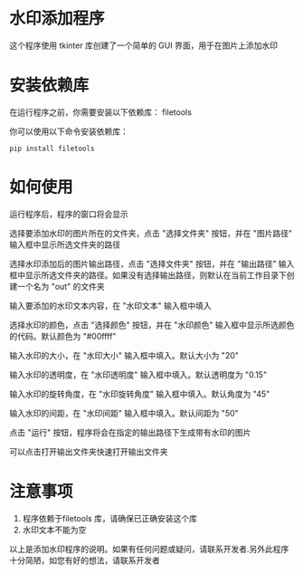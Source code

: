 # 水印添加程序
这个程序使用 tkinter 库创建了一个简单的 GUI 界面，用于在图片上添加水印

# 安装依赖库
在运行程序之前，你需要安装以下依赖库：
filetools

你可以使用以下命令安装依赖库：

```shell
pip install filetools

```

# 如何使用
运行程序后，程序的窗口将会显示

选择要添加水印的图片所在的文件夹，点击 "选择文件夹" 按钮，并在 "图片路径" 输入框中显示所选文件夹的路径

选择水印添加后的图片输出路径，点击 "选择文件夹" 按钮，并在 "输出路径" 输入框中显示所选文件夹的路径。如果没有选择输出路径，则默认在当前工作目录下创建一个名为 "out" 的文件夹

输入要添加的水印文本内容，在 "水印文本" 输入框中填入

选择水印的颜色，点击 "选择颜色" 按钮，并在 "水印颜色" 输入框中显示所选颜色的代码。默认颜色为 "#00ffff"

输入水印的大小，在 "水印大小" 输入框中填入。默认大小为 "20"

输入水印的透明度，在 "水印透明度" 输入框中填入。默认透明度为 "0.15"

输入水印的旋转角度，在 "水印旋转角度" 输入框中填入。默认角度为 "45"

输入水印的间距，在 "水印间距" 输入框中填入。默认间距为 "50"

点击 "运行" 按钮，程序将会在指定的输出路径下生成带有水印的图片

可以点击打开输出文件夹快速打开输出文件夹

# 注意事项
1. 程序依赖于filetools 库，请确保已正确安装这个库
2. 水印文本不能为空

以上是添加水印程序的说明。如果有任何问题或疑问，请联系开发者.另外此程序十分简陋，如您有好的想法，请联系开发者